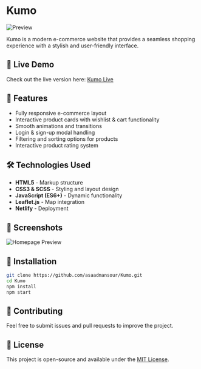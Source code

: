 # Kumo

![Preview](./image.png)

Kumo is a modern e-commerce website that provides a seamless shopping experience with a stylish and user-friendly interface.

## 🚀 Live Demo
Check out the live version here: [Kumo Live](https://kumo-asaad.netlify.app/)

## 📂 Features
- Fully responsive e-commerce layout
- Interactive product cards with wishlist & cart functionality
- Smooth animations and transitions
- Login & sign-up modal handling
- Filtering and sorting options for products
- Interactive product rating system

## 🛠️ Technologies Used
- **HTML5** - Markup structure
- **CSS3 & SCSS** - Styling and layout design
- **JavaScript (ES6+)** - Dynamic functionality
- **Leaflet.js** - Map integration
- **Netlify** - Deployment

## 📸 Screenshots
![Homepage Preview](./image.png)

## 📜 Installation
```sh
git clone https://github.com/asaadmansour/Kumo.git
cd Kumo
npm install
npm start
```

## 📌 Contributing
Feel free to submit issues and pull requests to improve the project.

## 📄 License
This project is open-source and available under the [MIT License](LICENSE).
